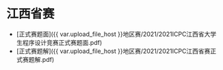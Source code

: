 # 江西省赛

- [正式赛题面]({{ var.upload_file_host }}地区赛/2021/2021ICPC江西省大学生程序设计竞赛正式赛题面.pdf)
- [正式赛题解]({{ var.upload_file_host }}地区赛/2021/2021ICPC江西省赛正式赛题解.pdf)
